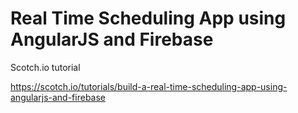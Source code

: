 # Real Time Scheduling App using AngularJS and Firebase

Scotch.io tutorial

  https://scotch.io/tutorials/build-a-real-time-scheduling-app-using-angularjs-and-firebase